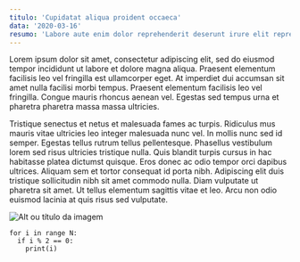 ```yaml
---
titulo: 'Cupidatat aliqua proident occaeca'
data: '2020-03-16'
resumo: 'Labore aute enim dolor reprehenderit deserunt irure elit reprehenderit aliqua in sunt. Do qui ad culpa laborum mollit. Excepteur quis dolore tempor ea adipisicing laborum pariatur.'
---
```


Lorem ipsum dolor sit amet, consectetur adipiscing elit, sed do eiusmod tempor incididunt ut labore et dolore magna aliqua. Praesent elementum facilisis leo vel fringilla est ullamcorper eget. At imperdiet dui accumsan sit amet nulla facilisi morbi tempus. Praesent elementum facilisis leo vel fringilla. Congue mauris rhoncus aenean vel. Egestas sed tempus urna et pharetra pharetra massa massa ultricies.


Tristique senectus et netus et malesuada fames ac turpis. Ridiculus mus mauris vitae ultricies leo integer malesuada nunc vel. In mollis nunc sed id semper. Egestas tellus rutrum tellus pellentesque. Phasellus vestibulum lorem sed risus ultricies tristique nulla. Quis blandit turpis cursus in hac habitasse platea dictumst quisque. Eros donec ac odio tempor orci dapibus ultrices. Aliquam sem et tortor consequat id porta nibh. Adipiscing elit duis tristique sollicitudin nibh sit amet commodo nulla. Diam vulputate ut pharetra sit amet. Ut tellus elementum sagittis vitae et leo. Arcu non odio euismod lacinia at quis risus sed vulputate.

![Alt ou título da imagem](./logo.png)

```
for i in range N:
  if i % 2 == 0:
    print(i)
```